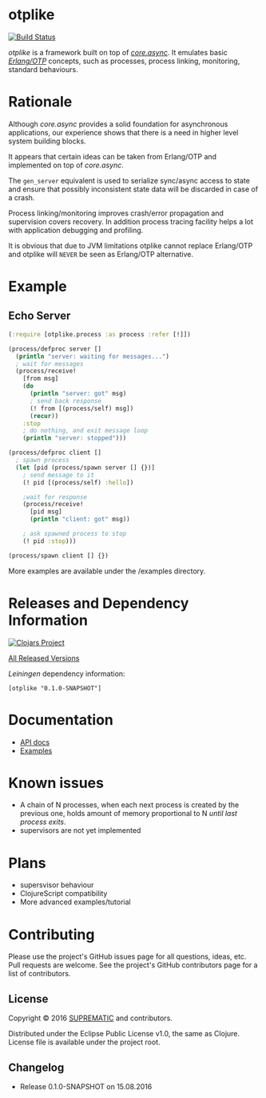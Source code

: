 # otplike

[![Build Status](https://travis-ci.org/suprematic/otplike.svg?branch=master)](https://travis-ci.org/suprematic/otplike)

_otplike_ is a framework built on top of
[_core.async_](https://github.com/clojure/core.async). It emulates basic
[_Erlang/OTP_](http://www.erlang.org/) concepts, such as
processes, process linking, monitoring, standard behaviours.

# Rationale

Although _core.async_ provides a solid foundation for
asynchronous applications, our experience shows that
there is a need in higher level system building blocks.

It appears that certain ideas can be taken from Erlang/OTP and
implemented on top of _core.async_.

The `gen_server` equivalent is used to serialize sync/async
access to state and ensure that possibly inconsistent state
data will be discarded in case of a crash.

Process linking/monitoring improves crash/error propagation
and supervision covers recovery. In addition process
tracing facility helps a lot with application debugging and
profiling.

It is obvious that due to JVM limitations otplike cannot replace
Erlang/OTP and otplike will `NEVER` be seen as Erlang/OTP
alternative.

# Example

## Echo Server
```clojure
(:require [otplike.process :as process :refer [!]])

(process/defproc server []
  (println "server: waiting for messages...")
  ; wait for messages
  (process/receive!
    [from msg]
    (do
      (println "server: got" msg)
      ; send back response
      (! from [(process/self) msg])
      (recur))
    :stop
    ; do nothing, and exit message loop
    (println "server: stopped")))

(process/defproc client []
  ; spawn process
  (let [pid (process/spawn server [] {})]
    ; send message to it
    (! pid [(process/self) :hello])

    ;wait for response
    (process/receive!
      [pid msg]
      (println "client: got" msg))

    ; ask spawned process to stop
    (! pid :stop)))

(process/spawn client [] {})
```

More examples are available under the /examples directory.

# Releases and Dependency Information

[![Clojars Project](https://img.shields.io/clojars/v/otplike.svg)](https://clojars.org/otplike)

[All Released Versions](https://clojars.org/otplike)

_Leiningen_ dependency information:

    [otplike "0.1.0-SNAPSHOT"]

# Documentation

* [API docs](https://suprematic.github.io/otplike/index.html)
* [Examples](https://github.com/suprematic/otplike/tree/master/examples/otplike/example)

# Known issues

* A chain of N processes, when each next process is
created by the previous one, holds amount of memory
proportional to N _until last process exits_.
* supervisors are not yet implemented

# Plans
* supersvisor behaviour
* ClojureScript compatibility
* More advanced examples/tutorial

# Contributing

Please use the project's GitHub issues page for all
questions, ideas, etc. Pull requests are welcome. See the
project's GitHub contributors page for a list of
contributors.

## License

Copyright © 2016 [SUPREMATIC](http://suprematic.net/) and contributors.

Distributed under the Eclipse Public License v1.0,
the same as Clojure. License file is available under the project root.

## Changelog

* Release 0.1.0-SNAPSHOT on 15.08.2016
